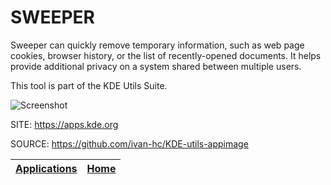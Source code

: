 # SWEEPER

 Sweeper can quickly remove temporary information, such as
 web page cookies, browser history, or the list of 
 recently-opened documents. It helps provide additional 
 privacy on a system shared between multiple users. 

 This tool is part of the KDE Utils Suite.
 
 ![Screenshot](https://cdn.kde.org/screenshots/sweeper/sweeper.png)
 
 SITE: https://apps.kde.org

 SOURCE: https://github.com/ivan-hc/KDE-utils-appimage
 
 | [Applications](https://portable-linux-apps.github.io/apps.html) | [Home](https://portable-linux-apps.github.io)
 | --- | --- |

